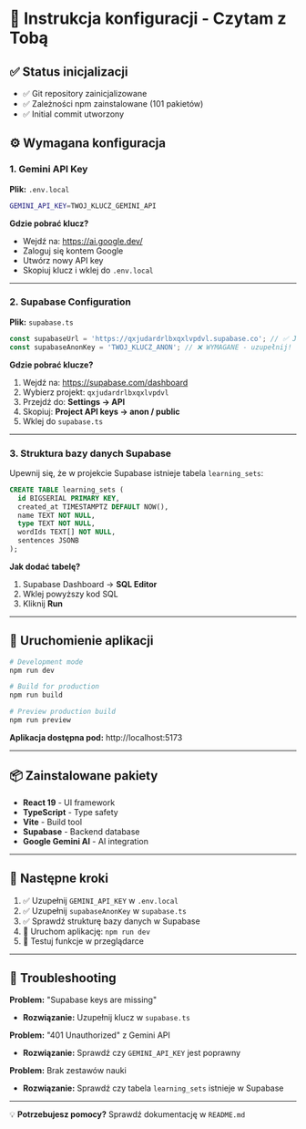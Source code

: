 # 🚀 Instrukcja konfiguracji - Czytam z Tobą

## ✅ Status inicjalizacji

- ✅ Git repository zainicjalizowane
- ✅ Zależności npm zainstalowane (101 pakietów)
- ✅ Initial commit utworzony

## ⚙️ Wymagana konfiguracja

### 1. **Gemini API Key**

**Plik:** `.env.local`

```bash
GEMINI_API_KEY=TWOJ_KLUCZ_GEMINI_API
```

**Gdzie pobrać klucz?**
- Wejdź na: https://ai.google.dev/
- Zaloguj się kontem Google
- Utwórz nowy API key
- Skopiuj klucz i wklej do `.env.local`

---

### 2. **Supabase Configuration**

**Plik:** `supabase.ts`

```typescript
const supabaseUrl = 'https://qxjudardrlbxqxlvpdvl.supabase.co'; // ✅ Już ustawione
const supabaseAnonKey = 'TWOJ_KLUCZ_ANON'; // ❌ WYMAGANE - uzupełnij!
```

**Gdzie pobrać klucze?**
1. Wejdź na: https://supabase.com/dashboard
2. Wybierz projekt: `qxjudardrlbxqxlvpdvl`
3. Przejdź do: **Settings → API**
4. Skopiuj: **Project API keys → anon / public**
5. Wklej do `supabase.ts`

---

### 3. **Struktura bazy danych Supabase**

Upewnij się, że w projekcie Supabase istnieje tabela `learning_sets`:

```sql
CREATE TABLE learning_sets (
  id BIGSERIAL PRIMARY KEY,
  created_at TIMESTAMPTZ DEFAULT NOW(),
  name TEXT NOT NULL,
  type TEXT NOT NULL,
  wordIds TEXT[] NOT NULL,
  sentences JSONB
);
```

**Jak dodać tabelę?**
1. Supabase Dashboard → **SQL Editor**
2. Wklej powyższy kod SQL
3. Kliknij **Run**

---

## 🏃 Uruchomienie aplikacji

```bash
# Development mode
npm run dev

# Build for production
npm run build

# Preview production build
npm run preview
```

**Aplikacja dostępna pod:** http://localhost:5173

---

## 📦 Zainstalowane pakiety

- **React 19** - UI framework
- **TypeScript** - Type safety
- **Vite** - Build tool
- **Supabase** - Backend database
- **Google Gemini AI** - AI integration

---

## 🎯 Następne kroki

1. ✅ Uzupełnij `GEMINI_API_KEY` w `.env.local`
2. ✅ Uzupełnij `supabaseAnonKey` w `supabase.ts`
3. ✅ Sprawdź strukturę bazy danych w Supabase
4. 🚀 Uruchom aplikację: `npm run dev`
5. 🎨 Testuj funkcje w przeglądarce

---

## 🐛 Troubleshooting

**Problem:** "Supabase keys are missing"
- **Rozwiązanie:** Uzupełnij klucz w `supabase.ts`

**Problem:** "401 Unauthorized" z Gemini API
- **Rozwiązanie:** Sprawdź czy `GEMINI_API_KEY` jest poprawny

**Problem:** Brak zestawów nauki
- **Rozwiązanie:** Sprawdź czy tabela `learning_sets` istnieje w Supabase

---

💡 **Potrzebujesz pomocy?** Sprawdź dokumentację w `README.md`
